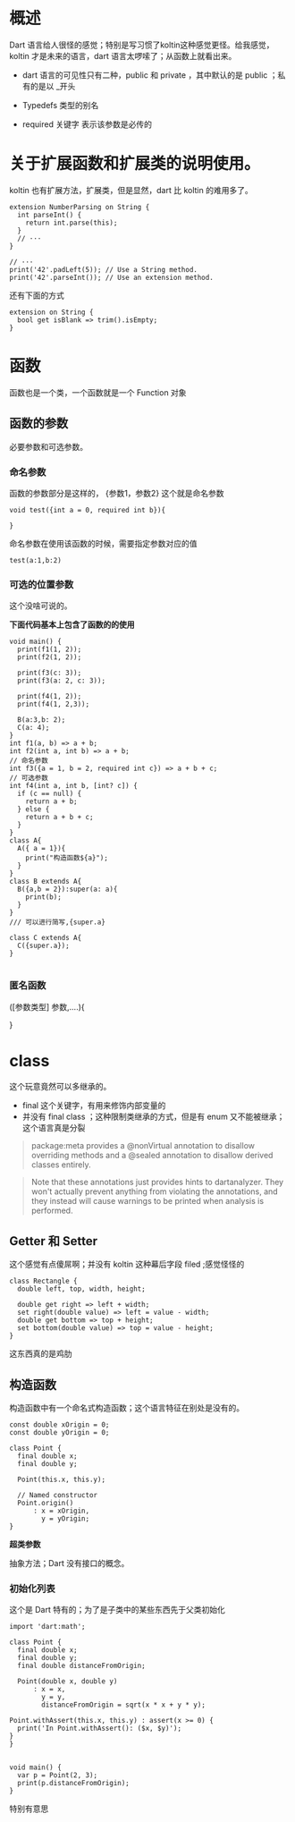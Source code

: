 #  概述


Dart 语言给人很怪的感觉；特别是写习惯了koltin这种感觉更怪。给我感觉，koltin 才是未来的语言，dart 语言太啰嗦了；从函数上就看出来。


- dart 语言的可见性只有二种，public 和 private ，其中默认的是 public ；私有的是以 _开头
- Typedefs  类型的别名

- required  关键字 表示该参数是必传的
  

# 关于扩展函数和扩展类的说明使用。

koltin 也有扩展方法，扩展类，但是显然，dart 比 koltin 的难用多了。

```
extension NumberParsing on String {
  int parseInt() {
    return int.parse(this);
  }
  // ···
}

// ···
print('42'.padLeft(5)); // Use a String method.
print('42'.parseInt()); // Use an extension method.
```

还有下面的方式
```
extension on String {
  bool get isBlank => trim().isEmpty;
}
```

# 函数

函数也是一个类，一个函数就是一个 Function 对象

## 函数的参数


必要参数和可选参数。


### 命名参数

函数的参数部分是这样的， {参数1，参数2}  这个就是命名参数

```
void test({int a = 0, required int b}){

}
```

命名参数在使用该函数的时候，需要指定参数对应的值
```
test(a:1,b:2)
```
### 可选的位置参数

这个没啥可说的。

**下面代码基本上包含了函数的的使用**

```
void main() {
  print(f1(1, 2));
  print(f2(1, 2));

  print(f3(c: 3));
  print(f3(a: 2, c: 3));
  
  print(f4(1, 2));
  print(f4(1, 2,3));

  B(a:3,b: 2);
  C(a: 4);
}
int f1(a, b) => a + b;
int f2(int a, int b) => a + b;
// 命名参数
int f3({a = 1, b = 2, required int c}) => a + b + c;
// 可选参数
int f4(int a, int b, [int? c]) {
  if (c == null) {
    return a + b;
  } else {
    return a + b + c;
  }
}
class A{
  A({ a = 1}){
    print("构造函数${a}");
  }
}
class B extends A{
  B({a,b = 2}):super(a: a){
    print(b);
  }
}
/// 可以进行简写,{super.a}

class C extends A{
  C({super.a});
}


```

### 匿名函数

([参数类型] 参数,....){

}

# class 

这个玩意竟然可以多继承的。

- final 这个关键字，有用来修饰内部变量的
- 并没有 final class ；这种限制类继承的方式，但是有 enum 又不能被继承；这个语言真是分裂
> package:meta provides a @nonVirtual annotation to disallow overriding methods and a @sealed annotation to disallow derived classes entirely.

> Note that these annotations just provides hints to dartanalyzer. They won't actually prevent anything from violating the annotations, and they instead will cause warnings to be printed when analysis is performed.



## Getter 和 Setter

这个感觉有点傻屌啊；并没有 koltin 这种幕后字段 filed ;感觉怪怪的

```
class Rectangle {
  double left, top, width, height;

  double get right => left + width;
  set right(double value) => left = value - width;
  double get bottom => top + height;
  set bottom(double value) => top = value - height;
}

```

这东西真的是鸡肋


## 构造函数


构造函数中有一个命名式构造函数；这个语言特征在别处是没有的。

```
const double xOrigin = 0;
const double yOrigin = 0;

class Point {
  final double x;
  final double y;

  Point(this.x, this.y);

  // Named constructor
  Point.origin()
      : x = xOrigin,
        y = yOrigin;
}
```

**超类参数**


抽象方法；Dart 没有接口的概念。

### 初始化列表

这个是 Dart 特有的；为了是子类中的某些东西先于父类初始化

```
import 'dart:math';

class Point {
  final double x;
  final double y;
  final double distanceFromOrigin;

  Point(double x, double y)
      : x = x,
        y = y,
        distanceFromOrigin = sqrt(x * x + y * y);

Point.withAssert(this.x, this.y) : assert(x >= 0) {
  print('In Point.withAssert(): ($x, $y)');
}
}


void main() {
  var p = Point(2, 3);
  print(p.distanceFromOrigin);
}
```

特别有意思
